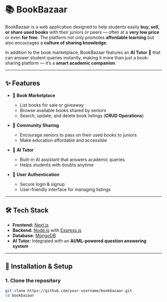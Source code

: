 # 📚 BookBazaar  

BookBazaar is a web application designed to help students easily **buy, sell, or share used books** with their juniors or peers — often at a **very low price** or even **for free**. The platform not only promotes **affordable learning** but also encourages a **culture of sharing knowledge**.  

In addition to the book marketplace, BookBazaar features an **AI Tutor** 🤖 that can answer student queries instantly, making it more than just a book-sharing platform — it’s a **smart academic companion**.  

---

## ✨ Features  

- 📖 **Book Marketplace**  
  - List books for sale or giveaway  
  - Browse available books shared by seniors  
  - Search, update, and delete book listings (**CRUD Operations**)  

- 🤝 **Community Sharing**  
  - Encourage seniors to pass on their used books to juniors  
  - Make education affordable and accessible  

- 🤖 **AI Tutor**  
  - Built-in AI assistant that answers academic queries  
  - Helps students with doubts anytime  

- 🔐 **User Authentication**  
  - Secure login & signup  
  - User-friendly interface for managing listings  

---

## 🛠️ Tech Stack  

- **Frontend:** [Next.js](https://nextjs.org/)  
- **Backend:** [Node.js](https://nodejs.org/) with [Express.js](https://expressjs.com/)  
- **Database:** [MongoDB](https://www.mongodb.com/)  
- **AI Tutor:** Integrated with an **AI/ML-powered question answering system**  

---

## 🚀 Installation & Setup  

### 1. Clone the repository  
```bash
git clone https://github.com/your-username/bookbazaar.git
cd bookbazaar
